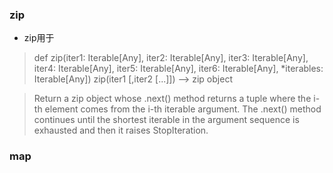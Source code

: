 ### zip
* zip用于
>def zip(iter1: Iterable[Any], iter2: Iterable[Any], iter3: Iterable[Any], iter4: Iterable[Any], iter5: Iterable[Any], iter6: Iterable[Any], *iterables: Iterable[Any])
zip(iter1 [,iter2 [...]]) --> zip object

>Return a zip object whose .next() method returns a tuple where the i-th element comes from the i-th iterable argument. The .next() method continues until the shortest iterable in the argument sequence is exhausted and then it raises StopIteration.

### map